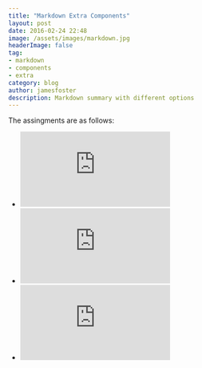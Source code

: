 ```yaml
---
title: "Markdown Extra Components"
layout: post
date: 2016-02-24 22:48
image: /assets/images/markdown.jpg
headerImage: false
tag:
- markdown
- components
- extra
category: blog
author: jamesfoster
description: Markdown summary with different options
---
```


The assingments are as follows:
- ![Assingment 1](https://www.cse.iitd.ac.in/~sumantra/courses/ml/assignment_1.html)
- ![Assingment 2](https://www.cse.iitd.ac.in/~sumantra/courses/ml/assignment_2.html)
- ![Assingment 3](https://www.cse.iitd.ac.in/~sumantra/courses/ml/assignment_2.html)


